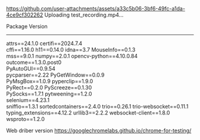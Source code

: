 https://github.com/user-attachments/assets/a33c5b06-3bf6-49fc-a1da-4ce9cf302262
Uploading test_recording.mp4…





Package           Version
----------------- -----------
attrs==24.1.0
certifi==2024.7.4       
cffi==1.16.0
h11==0.14.0
idna==3.7
MouseInfo==0.1.3        
mss==9.0.1
numpy==2.0.1
opencv-python==4.10.0.84
outcome==1.3.0.post0    
PyAutoGUI==0.9.54       
pycparser==2.22
PyGetWindow==0.0.9      
PyMsgBox==1.0.9
pyperclip==1.9.0        
PyRect==0.2.0
PyScreeze==0.1.30       
PySocks==1.7.1
pytweening==1.2.0       
selenium==4.23.1        
sniffio==1.3.1
sortedcontainers==2.4.0 
trio==0.26.1
trio-websocket==0.11.1  
typing_extensions==4.12.2
urllib3==2.2.2
websocket-client==1.8.0
wsproto==1.2.0

Web driber version https://googlechromelabs.github.io/chrome-for-testing/
